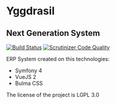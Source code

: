 # Yggdrasil
## Next Generation System

[![Build Status](https://travis-ci.org/joenilson/yggdrasil.svg?branch=master)](https://travis-ci.org/joenilson/yggdrasil)
[![Scrutinizer Code Quality](https://scrutinizer-ci.com/g/joenilson/yggdrasil/badges/quality-score.png?b=master)](https://scrutinizer-ci.com/g/joenilson/yggdrasil/?branch=master)

ERP System created on this technologies:

* Symfony 4
* VueJS 2
* Bulma CSS

The license of the project is LGPL 3.0
